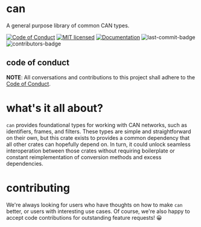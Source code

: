 # can

A general purpose library of common CAN types.

[![Code of Conduct][conduct-badge]][conduct]
[![MIT licensed][license-badge]](#license)
[![Documentation][docs-badge]][docs]
![last-commit-badge][]
![contributors-badge][]

[conduct-badge]: https://img.shields.io/badge/%E2%9D%A4-code%20of%20conduct-blue.svg
[conduct]: https://github.com/nuclearfurnace/rust-can/blob/master/CODE_OF_CONDUCT.md
[license-badge]: https://img.shields.io/badge/license-MIT-blue
[docs-badge]: https://docs.rs/can/badge.svg
[docs]: https://docs.rs/can
[last-commit-badge]: https://img.shields.io/github/last-commit/nuclearfurnace/rust-can
[contributors-badge]: https://img.shields.io/github/contributors/nuclearfurnace/rust-can


## code of conduct

**NOTE**: All conversations and contributions to this project shall adhere to the [Code of Conduct][conduct].

# what's it all about?

`can` provides foundational types for working with CAN networks, such as identifiers, frames,
and filters.  These types are simple and straightforward on their own, but this crate exists to
provides a common dependency that all other crates can hopefully depend on.  In turn, it could
unlock seamless interoperation between those crates without requiring boilerplate or constant
reimplementation of conversion methods and excess dependencies.

# contributing

We're always looking for users who have thoughts on how to make `can` better, or users with
interesting use cases.  Of course, we're also happy to accept code contributions for outstanding
feature requests! 😀
